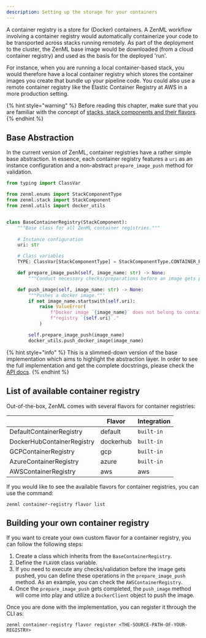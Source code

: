 ```yaml
---
description: Setting up the storage for your containers 
---
```


A container registry is a store for (Docker) containers. A ZenML workflow 
involving a container registry would automatically containerize your code to 
be transported across stacks running remotely. As part of the deployment to the
cluster, the ZenML base image would be downloaded (from a cloud container 
registry) and used as the basis for the deployed 'run'.

For instance, when you are running a local container-based stack, you would 
therefore have a local container registry which stores the container images 
you create that bundle up your pipeline code. You could also use a remote 
container registry like the Elastic Container Registry at AWS in a 
more production setting.

{% hint style="warning" %}
Before reading this chapter, make sure that you are familiar with the concept of 
[stacks, stack components and their flavors](./stacks-components-flavors.md).  
{% endhint %}

## Base Abstraction

In the current version of ZenML, container registries have a rather simple base 
abstraction. In essence, each container registry features a `uri` as an 
instance configuration and a non-abstract `prepare_image_push` method for 
validation.

```python
from typing import ClassVar

from zenml.enums import StackComponentType
from zenml.stack import StackComponent
from zenml.utils import docker_utils


class BaseContainerRegistry(StackComponent):
    """Base class for all ZenML container registries."""
    
    # Instance configuration
    uri: str

    # Class variables
    TYPE: ClassVar[StackComponentType] = StackComponentType.CONTAINER_REGISTRY

    def prepare_image_push(self, image_name: str) -> None:
        """Conduct necessary checks/preparations before an image gets pushed."""

    def push_image(self, image_name: str) -> None:
        """Pushes a docker image."""
        if not image_name.startswith(self.uri):
            raise ValueError(
                f"Docker image `{image_name}` does not belong to container "
                f"registry `{self.uri}`."
            )

        self.prepare_image_push(image_name)
        docker_utils.push_docker_image(image_name)
```

{% hint style="info" %}
This is a slimmed-down version of the base implementation which aims to 
highlight the abstraction layer. In order to see the full implementation 
and get the complete docstrings, please check the [API docs](https://apidocs.zenml.io/latest/api_docs/container_registries/#zenml.container_registries.base_container_registry.BaseContainerRegistry).
{% endhint %}

## List of available container registry

Out-of-the-box, ZenML comes with several flavors for container registries:

|                            | Flavor    | Integration    |
|----------------------------|-----------|----------------|
| DefaultContainerRegistry   | default   | `built-in`     |
| DockerHubContainerRegistry | dockerhub | `built-in`     |
| GCPContainerRegistry       | gcp       | `built-in`     |
| AzureContainerRegistry     | azure     | `built-in`     |
| AWSContainerRegistry       | aws       | aws            |

If you would like to see the available flavors for container registries, you can 
use the command:

```shell
zenml container-registry flavor list
```

## Building your own container registry

If you want to create your own custom flavor for a container registry, you can 
follow the following steps:

1. Create a class which inherits from the `BaseContainerRegistry`.
2. Define the `FLAVOR` class variable.
3. If you need to execute any checks/validation before the image gets pushed, 
you can define these operations in the `prepare_image_push` method. As an 
example, you can check the `AWSContainerRegistry`.
4. Once the `prepare_image_push` gets completed, the `push_image` method will 
come into play and utilize a `DockerClient` object to push the image.

Once you are done with the implementation, you can register it through the CLI 
as:

```shell
zenml container-registry flavor register <THE-SOURCE-PATH-OF-YOUR-REGISTRY>
```